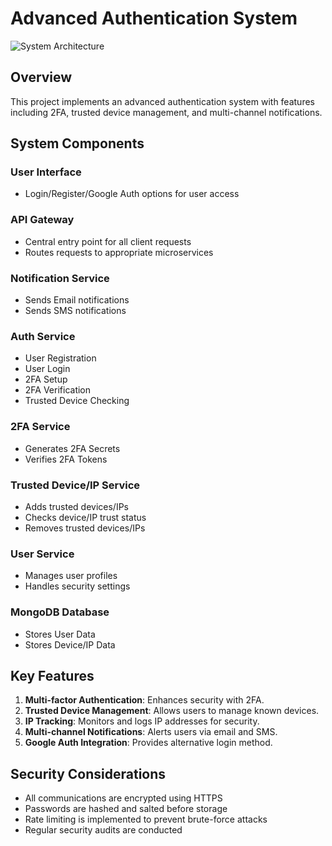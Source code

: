 # Advanced Authentication System

![System Architecture]()

## Overview

This project implements an advanced authentication system with features including 2FA, trusted device management, and multi-channel notifications.

## System Components

### User Interface
- Login/Register/Google Auth options for user access

### API Gateway
- Central entry point for all client requests
- Routes requests to appropriate microservices

### Notification Service
- Sends Email notifications
- Sends SMS notifications

### Auth Service
- User Registration
- User Login
- 2FA Setup
- 2FA Verification
- Trusted Device Checking

### 2FA Service
- Generates 2FA Secrets
- Verifies 2FA Tokens

### Trusted Device/IP Service
- Adds trusted devices/IPs
- Checks device/IP trust status
- Removes trusted devices/IPs

### User Service
- Manages user profiles
- Handles security settings

### MongoDB Database
- Stores User Data
- Stores Device/IP Data

## Key Features

1. **Multi-factor Authentication**: Enhances security with 2FA.
2. **Trusted Device Management**: Allows users to manage known devices.
3. **IP Tracking**: Monitors and logs IP addresses for security.
4. **Multi-channel Notifications**: Alerts users via email and SMS.
5. **Google Auth Integration**: Provides alternative login method.


## Security Considerations

- All communications are encrypted using HTTPS
- Passwords are hashed and salted before storage
- Rate limiting is implemented to prevent brute-force attacks
- Regular security audits are conducted
